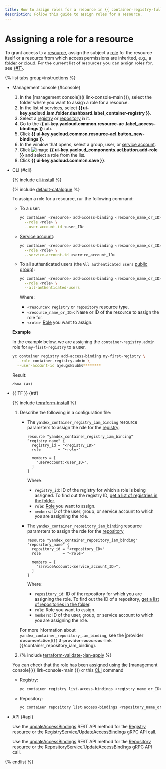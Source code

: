 ```yaml
---
title: How to assign roles for a resource in {{ container-registry-full-name }}
description: Follow this guide to assign roles for a resource.
---
```


# Assigning a role for a resource

To grant access to a [resource](../../../iam/concepts/access-control/resources-with-access-control.md), assign the subject a [role](../../../iam/concepts/access-control/roles.md) for the resource itself or a resource from which access permissions are inherited, e.g., a [folder](../../../resource-manager/concepts/resources-hierarchy.md#folder) or [cloud](../../../resource-manager/concepts/resources-hierarchy.md#cloud). For the current list of resources you can assign roles for, see [{#T}](../../security/index.md#resources).

{% list tabs group=instructions %}

- Management console {#console}

  1. In the [management console]({{ link-console-main }}), select the folder where you want to assign a role for a resource.
  1. In the list of services, select **{{ ui-key.yacloud.iam.folder.dashboard.label_container-registry }}**.
  1. Select a [registry](../../concepts/registry.md) or [repository](../../concepts/repository.md) in it.
  1. Go to the **{{ ui-key.yacloud.common.resource-acl.label_access-bindings }}** tab.
  1. Click **{{ ui-key.yacloud.common.resource-acl.button_new-bindings }}**.
  1. In the window that opens, select a group, user, or [service account](../../../iam/concepts/users/service-accounts.md).
  1. Click ![image](../../../_assets/console-icons/plus.svg) **{{ ui-key.yacloud_components.acl.button.add-role }}** and select a role from the list.
  1. Click **{{ ui-key.yacloud.common.save }}**.

- CLI {#cli}

  {% include [cli-install](../../../_includes/cli-install.md) %}

  {% include [default-catalogue](../../../_includes/default-catalogue.md) %}

  To assign a role for a resource, run the following command:

  * To a user:

    ```bash
    yc container <resource> add-access-binding <resource_name_or_ID> \
      --role <role> \
      --user-account-id <user_ID>
    ```

  * [Service account](../../../iam/concepts/users/service-accounts.md):

    ```bash
    yc container <resource> add-access-binding <resource_name_or_ID> \
      --role <role> \
      --service-account-id <service_account_ID>
    ```

  * To all authenticated users (the `All authenticated users` [public group](../../../iam/concepts/access-control/public-group.md)):

    ```bash
    yc container <resource> add-access-binding <resource_name_or_ID> \
      --role <role> \
      --all-authenticated-users
    ```

    Where:
    * `<resource>`: `registry` or `repository` resource type.
    * `<resource_name_or_ID>`: Name or ID of the resource to assign the role for.
    * `<role>`: [Role](../../security/index.md#service-roles) you want to assign.
  
  **Example**

  In the example below, we are assigning the `container-registry.admin` role for `my-first-registry` to a user.

  ```bash
  yc container registry add-access-binding my-first-registry \
    --role container-registry.admin \
    --user-account-id ajeugsk5ubk6********
  ```

  Result:

  ```text
  done (4s)
  ```

- {{ TF }} {#tf}

  {% include [terraform-install](../../../_includes/terraform-install.md) %}

  1. Describe the following in a configuration file:
     * The `yandex_container_registry_iam_binding` resource parameters to assign the role for the [registry](../../concepts/registry.md):

       ```
       resource "yandex_container_registry_iam_binding" “registry_name" {
         registry_id = "<registry_ID>"
         role        = "<role>"
       
         members = [
           "userAccount:<user_ID>",
         ]
       }
       ```

       Where:
       * `registry_id`: ID of the registry for which a role is being assigned. To find out the registry ID, [get a list of registries in the folder](../registry/registry-list.md#registry-list).
       * `role`: [Role](../../security/index.md#service-roles) you want to assign.
       * `members`: ID of the user, group, or service account to which you are assigning the role.
     
     * The `yandex_container_repository_iam_binding` resource parameters to assign the role for the [repository](../../concepts/repository.md):

       ```
       resource "yandex_container_repository_iam_binding" "repository_name" {
         repository_id = "<repository_ID>"
         role          = "<role>"
       
         members = [
           "serviceAccount:<service_account_ID>",
         ]
       }
       ```

       Where:
       * `repository_id`: ID of the repository for which you are assigning the role. To find out the ID of a repository, [get a list of repositories in the folder](../repository/repository-list.md#repository-list).
       * `role`: Role you want to assign.
       * `members`: ID of the user, group, or service account to which you are assigning the role.

     For more information about `yandex_container_repository_iam_binding`, see the [provider documentation]({{ tf-provider-resources-link }}/container_repository_iam_binding).
  
  1. {% include [terraform-validate-plan-apply](../../../_tutorials/_tutorials_includes/terraform-validate-plan-apply.md) %}

  You can check that the role has been assigned using the [management console]({{ link-console-main }}) or this [CLI](../../../cli/quickstart.md) command:

     * Registry:

       ```bash
       yc container registry list-access-bindings <registry_name_or_ID>
       ```

     * Repository:

       ```bash
       yc container repository list-access-bindings <repository_name_or_ID>
       ```

- API {#api}

  Use the [updateAccessBindings](../../api-ref/Registry/updateAccessBindings.md) REST API method for the [Registry](../../api-ref/Registry/index.md) resource or the [RegistryService/UpdateAccessBindings](../../api-ref/grpc/registry_service.md#UpdateAccessBindings) gRPC API call.

  Use the [updateAccessBindings](../../api-ref/Repository/updateAccessBindings.md) REST API method for the [Repository](../../api-ref/Repository/index.md) resource or the [RepositoryService/UpdateAccessBindings](../../api-ref/grpc/repository_service.md#UpdateAccessBindings) gRPC API call.

{% endlist %}
